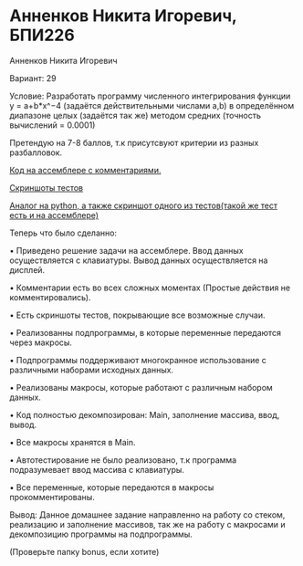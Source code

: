 # Анненков Никита Игоревич, БПИ226
Анненков Никита Игоревич

Вариант: 29

Условие: Разработать программу численного интегрирования функции y =
a+b*x^−4 (задаётся действительными числами а,b) в определённом
диапазоне целых (задаётся так же) методом средних (точность вычислений = 0.0001)

Претендую на 7-8 баллов, т.к присутсвуют критерии из разных разбалловок.

[Код на ассемблере с комментариями.](https://github.com/polblack7/IHW2/tree/main/Code)

[Скриншоты тестов](https://github.com/polblack7/IHW2/tree/main/screenshotsoftests)

[Аналог на python, а также скриншот одного из тестов(такой же тест есть и на ассемблере)](https://github.com/polblack7/IHW2/blob/main/pyprogram/pyABC.py)

Теперь что было сделанно: 

• Приведено решение задачи на ассемблере. Ввод данных осуществляется с клавиатуры. Вывод данных осуществляется на дисплей.

• Комментарии есть во всех сложных моментах (Простые действия не комментировались).

• Есть скриншоты тестов, покрывающие все возможные случаи.

• Реализованны подпрограммы, в которые переменные передаются через макросы.

• Подпрограммы поддерживают многокранное использование с различными наборами исходных данных.

• Реализованы макросы, которые работают с различным набором данных.

• Код полностью декомпозирован: Main, заполнение массива, ввод, вывод.

• Все макросы хранятся в Main.

• Автотестирование не было реализовано, т.к программа подразумевает ввод массива с клавиатуры.

• Все переменные, которые передаются в макросы прокомментированы.


Вывод: Данное домашнее задание направленно на работу со стеком, реализацию и заполнение массивов, так же на работу с макросами и декомпозицию программы на подпрограммы.









(Проверьте папку bonus, если хотите)



